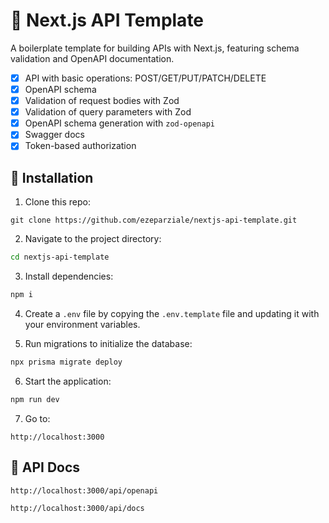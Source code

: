# :rocket: Next.js API Template

A boilerplate template for building APIs with Next.js, featuring schema validation and
OpenAPI documentation.

- [x] API with basic operations: POST/GET/PUT/PATCH/DELETE
- [x] OpenAPI schema
- [x] Validation of request bodies with Zod
- [x] Validation of query parameters with Zod
- [x] OpenAPI schema generation with `zod-openapi`
- [x] Swagger docs
- [x] Token-based authorization

## :floppy_disk: Installation

1. Clone this repo:

```http
git clone https://github.com/ezeparziale/nextjs-api-template.git
```

2. Navigate to the project directory:

```bash
cd nextjs-api-template
```

3. Install dependencies:

```bash
npm i
```

4. Create a `.env` file by copying the `.env.template` file and updating it with your
   environment variables.

5. Run migrations to initialize the database:

```bash
npx prisma migrate deploy
```

6. Start the application:

```bash
npm run dev
```

7. Go to:

```http
http://localhost:3000
```

## :page_facing_up: API Docs

```http
http://localhost:3000/api/openapi
```

```http
http://localhost:3000/api/docs
```
